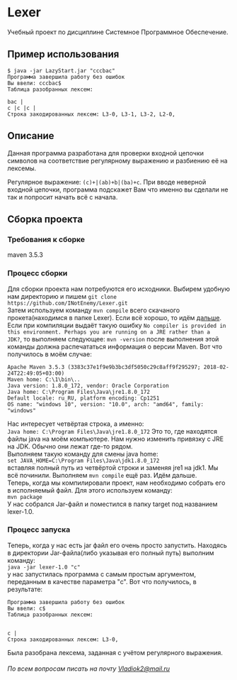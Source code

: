 # Lexer

Учебный проект по дисциплине Системное Программное Обеспечение.

## Пример использования

```
$ java -jar LazyStart.jar "cccbac"
Программа завершила работу без ошибок
Вы ввели: cccbac$
Таблица разобранных лексем:

bac |
c |c |c |
Строка закодированных лексем: L3-0, L3-1, L3-2, L2-0, 
```

## Описание  

Данная программа разработана для проверки входной цепочки символов на соответствие регулярному выражению и разбиению её на лексемы.

Регулярное выражение: `(c)+|(ab)+b|(ba)+c`. 
При вводе неверной входной цепочки, программа подскажет Вам что именно вы сделали не так и попросит начать всё с начала.

## Сборка проекта

### Требования к сборке
  
  maven 3.5.3

### Процесс сборки

Для сборки проекта нам потребуются его исходники. Выбирем удобную нам директорию и пишем 
`git clone https://github.com/INotEnemy/Lexer.git`  
Затем используем команду `mvn compile` всего скачаного прокета(находимся в папке Lexer). Если всё хорошо, то идём <a href="#next">дальше<a>.
Если при компиляции выдаёт такую ошибку `No compiler is provided in this environment. Perhaps you are running on a JRE rather than a    JDK?`, то выполняем следующее:
`mvn -version` после выполнения этой команды должна распечататься информация о версии Maven. Вот что получилось в моём случае:  
```
Apache Maven 3.5.3 (3383c37e1f9e9b3bc3df5050c29c8aff9f295297; 2018-02-24T22:49:05+03:00)
Maven home: C:\1\bin\..
Java version: 1.8.0_172, vendor: Oracle Corporation
Java home: C:\Program Files\Java\jre1.8.0_172
Default locale: ru_RU, platform encoding: Cp1251
OS name: "windows 10", version: "10.0", arch: "amd64", family: "windows"
```
Нас интересует четвёртая строка, а именно:  
`Java home: C:\Program Files\Java\jre1.8.0_172`
Это то, где находятся файлы java на моём компьютере. Нам нужно изменить привязку с JRE на JDK. Обычно они лежат где-то рядом.  
Выполняем такую команду для смены java home:  
`set JAVA_HOME=C:\Program Files\Java\jdk1.8.0_172`  
вставляя полный путь из четвёртой строки и заменяя jre1 на jdk1. Мы всё починили. Выполняем `mvn compile` ещё раз. Идём дальше.  
<a name="next"></a>Теперь, когда мы компилировали проект, нам необходимо собрать его в исполняемый файл. Для этого используем команду:  
`mvn package`  
У нас собрался Jar-файл и поместился в папку target под названием lexer-1.0.
  
### Процесс запуска

Теперь, когда у нас есть jar файл его очень просто запустить. Находясь в директории Jar-файла(либо указывая его полный путь) выполним команду:  
`java -jar lexer-1.0 "c"`  
у нас запустилась программа с самым простым аргументом, переданным в качестве параметра "c". Вот что получилось, в результате:
```
Программа завершила работу без ошибок
Вы ввели: c$
Таблица разобранных лексем:


c |
Строка закодированных лексем: L3-0,
```
Была разобрана лексема, заданная с учётом регулярного выражения.

###### По всем вопросам писать на почту Vladiok2@mail.ru
